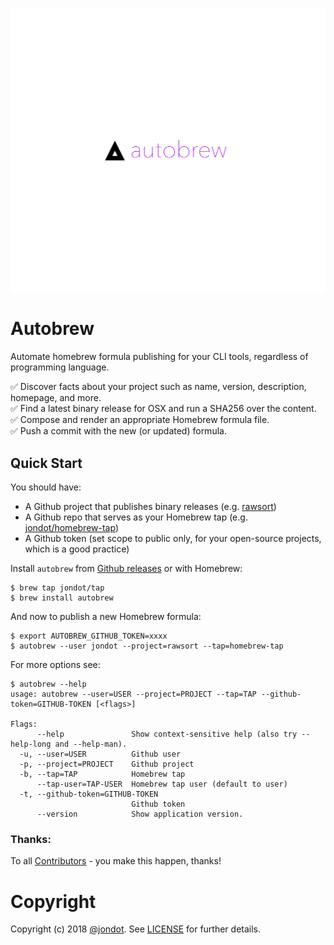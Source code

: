 ![](media/autobrew.png)

# Autobrew

Automate homebrew formula publishing for your CLI tools, regardless of programming language.

✅ Discover facts about your project such as name, version, description, homepage, and more.  
✅ Find a latest binary release for OSX and run a SHA256 over the content.  
✅ Compose and render an appropriate Homebrew formula file.  
✅ Push a commit with the new (or updated) formula.  




## Quick Start

You should have:

* A Github project that publishes binary releases (e.g. [rawsort](https://github.com/jondot/rawsort))
* A Github repo that serves as your Homebrew tap (e.g. [jondot/homebrew-tap](https://github.com/jondot/homebrew-tap))
* A Github token (set scope to public only, for your open-source projects, which is a good practice)

Install `autobrew` from [Github releases](https://github.com/jondot/autobrew/releases) or with Homebrew:

```
$ brew tap jondot/tap
$ brew install autobrew
```

And now to publish a new Homebrew formula:

```
$ export AUTOBREW_GITHUB_TOKEN=xxxx
$ autobrew --user jondot --project=rawsort --tap=homebrew-tap
```

For more options see:

```
$ autobrew --help
usage: autobrew --user=USER --project=PROJECT --tap=TAP --github-token=GITHUB-TOKEN [<flags>]

Flags:
      --help               Show context-sensitive help (also try --help-long and --help-man).
  -u, --user=USER          Github user
  -p, --project=PROJECT    Github project
  -b, --tap=TAP            Homebrew tap
      --tap-user=TAP-USER  Homebrew tap user (default to user)
  -t, --github-token=GITHUB-TOKEN
                           Github token
      --version            Show application version.
```

### Thanks:

To all [Contributors](https://github.com/jondot/autobrew/graphs/contributors) - you make this happen, thanks!

# Copyright

Copyright (c) 2018 [@jondot](http://twitter.com/jondot). See [LICENSE](LICENSE.txt) for further details.